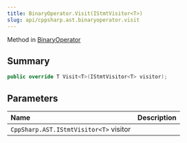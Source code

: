 ```yaml
---
title: BinaryOperator.Visit(IStmtVisitor<T>)
slug: api/cppsharp.ast.binaryoperator.visit
---
```

Method in [BinaryOperator](/api/cppsharp/ast/binaryoperator)

## Summary



```csharp
public override T Visit<T>(IStmtVisitor<T> visitor);
```

## Parameters

|Name|Description|
|:---|:---|
|`CppSharp.AST.IStmtVisitor<T>` visitor||

